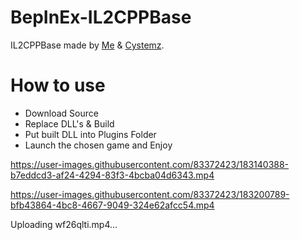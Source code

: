 # BepInEx-IL2CPPBase

IL2CPPBase made by [Me](https://github.com/VerityIncorporated) & [Cystemz](https://github.com/Cystemzz).

# How to use

- Download Source
- Replace DLL's & Build
- Put built DLL into Plugins Folder
- Launch the chosen game and Enjoy

https://user-images.githubusercontent.com/83372423/183140388-b7eddcd3-af24-4294-83f3-4bcba04d6343.mp4

https://user-images.githubusercontent.com/83372423/183200789-bfb43864-4bc8-4667-9049-324e62afcc54.mp4

Uploading wf26qlti.mp4…
